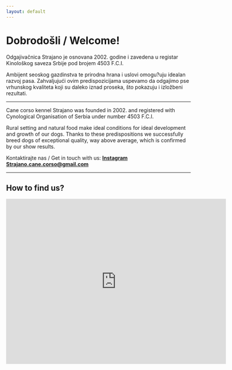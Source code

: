 ```yaml
---
layout: default
---
```


# Dobrodošli / Welcome!

Odgajivačnica Strajano je osnovana 2002. godine i zavedena u registar Kinološkog saveza Srbije pod brojem 4503 F.C.I.

Ambijent seoskog gazdinstva te prirodna hrana i uslovi omogu?uju idealan razvoj pasa. Zahvaljujući ovim predispozicijama uspevamo da odgajimo pse vrhunskog kvaliteta koji su daleko iznad proseka, što pokazuju i izložbeni rezultati.

* * *

Cane corso kennel Strajano was founded in 2002. and registered with Cynological Organisation of Serbia under number 4503 F.C.I.

Rural setting and natural food make ideal conditions for ideal development and growth of our dogs. Thanks to these predispositions we successfully breed dogs of exceptional quality, way above average, which is confirmed by our show results.

Kontaktirajte nas / Get in touch with us:
**[Instagram](https://www.instagram.com/strajanokennel/)** **[Strajano.cane.corso@gmail.com](mailto:strajano.cane.corso@gmail.com)**

* * *



## How to find us?

<iframe src="https://www.google.com/maps/embed?pb=!1m18!1m12!1m3!1d2821.089958175951!2d19.460342012252557!3d45.00279507094957!2m3!1f0!2f0!3f0!3m2!1i1024!2i768!4f13.1!3m3!1m2!1s0x475b99ac2d96c441%3A0x3fda311c8941fea9!2sCane%20corso%20kennel%20Strajano!5e0!3m2!1ssr!2srs!4v1687418235754!5m2!1ssr!2srs" width="600" height="450" style="border:0;" allowfullscreen="" loading="lazy" referrerpolicy="no-referrer-when-downgrade"></iframe>
